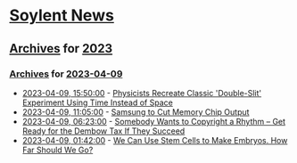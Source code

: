 # [Soylent News](../../../README.md)

## [Archives](../../index.md) for [2023](../index.md)

### [Archives](../../index.md) for [2023-04-09](index.md)

* [2023-04-09, 15:50:00](https://soylentnews.org/article.pl?sid=23/04/09/0424222&from=rss) - [Physicists Recreate Classic 'Double-Slit' Experiment Using Time Instead of Space](https://soylentnews.org/article.pl?sid=23/04/09/0424222&from=rss)
* [2023-04-09, 11:05:00](https://soylentnews.org/article.pl?sid=23/04/08/1735257&from=rss) - [Samsung to Cut Memory Chip Output](https://soylentnews.org/article.pl?sid=23/04/08/1735257&from=rss)
* [2023-04-09, 06:23:00](https://soylentnews.org/article.pl?sid=23/04/07/1420241&from=rss) - [Somebody Wants to Copyright a Rhythm – Get Ready for the Dembow Tax If They Succeed](https://soylentnews.org/article.pl?sid=23/04/07/1420241&from=rss)
* [2023-04-09, 01:42:00](https://soylentnews.org/article.pl?sid=23/04/07/1410210&from=rss) - [We Can Use Stem Cells to Make Embryos. How Far Should We Go?](https://soylentnews.org/article.pl?sid=23/04/07/1410210&from=rss)

